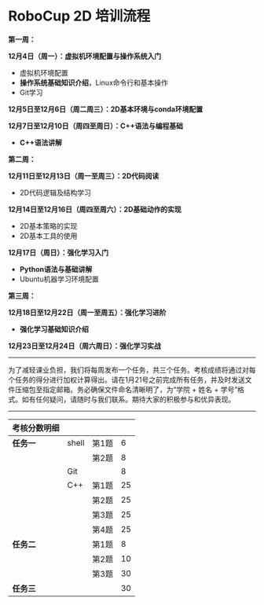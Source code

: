 # RoboCup 2D 培训流程

**第一周：**

**12月4日（周一）：虚拟机环境配置与操作系统入门**
- 虚拟机环境配置
- **操作系统基础知识介绍**，Linux命令行和基本操作
- Git学习

**12月5日至12月6日（周二周三）：2D基本环境与conda环境配置**

**12月7日至12月10日（周四至周日）：C++语法与编程基础**
- **C++语法讲解**


**第二周：**

**12月11日至12月13日（周一至周三）：2D代码阅读**
- 2D代码逻辑及结构学习

**12月14日至12月16日（周四至周六）：2D基础动作的实现**
- 2D基本策略的实现
- 2D基本工具的使用

**12月17日（周日）：强化学习入门**
- **Python语法与基础讲解**
- Ubuntu机器学习环境配置


**第三周：**

**12月18日至12月22日（周一至周五）：强化学习进阶**
- **强化学习基础知识介绍**

**12月23日至12月24日（周六周日）：强化学习实战**

---
为了减轻课业负担，我们将每周发布一个任务，共三个任务。考核成绩将通过对每个任务的得分进行加权计算得出。请在1月21号之前完成所有任务，并及时发送文件压缩包至指定邮箱。务必确保文件命名清晰明了，为“学院 + 姓名 + 学号”格式。如有任何疑问，请随时与我们联系。期待大家的积极参与和优异表现。

---
|考核分数明细||||
|-|-|-|-|
|**任务一**|shell|第1题|6|
|||第2题|8|
||Git||8|
||C++|第1题|25|
|||第2题|25|
|||第3题|25|
|||第4题|25|
|**任务二**||第1题|8|
|||第2题|10|
|||第3题|30|
|**任务三**|||30|